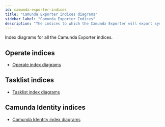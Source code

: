 ```yaml
---
id: camunda-exporter-indices
title: "Camunda Exporter indices diagrams"
sidebar_label: "Camunda Exporter Indices"
description: "The indices to which the Camunda Exporter will export system state information to."
---
```


Index diagrams for all the Camunda Exporter indices.

## Operate indices

- [Operate index diagrams](/self-managed/components/orchestration-cluster/zeebe-deployment/exporters/index-diagrams/operate-diagrams.md)

## Tasklist indices

- [Tasklist index diagrams](/self-managed/components/orchestration-cluster/zeebe-deployment/exporters/index-diagrams/tasklist-diagrams.md)

## Camunda Identity indices

- [Camunda Identity index diagrams](/self-managed/components/orchestration-cluster/zeebe-deployment/exporters/index-diagrams/camunda-diagrams.md)
